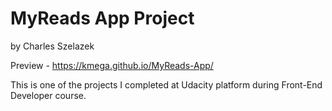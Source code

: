 # MyReads App Project

by Charles Szelazek

Preview - https://kmega.github.io/MyReads-App/

This is one of the projects I completed at Udacity platform during Front-End Developer course.
